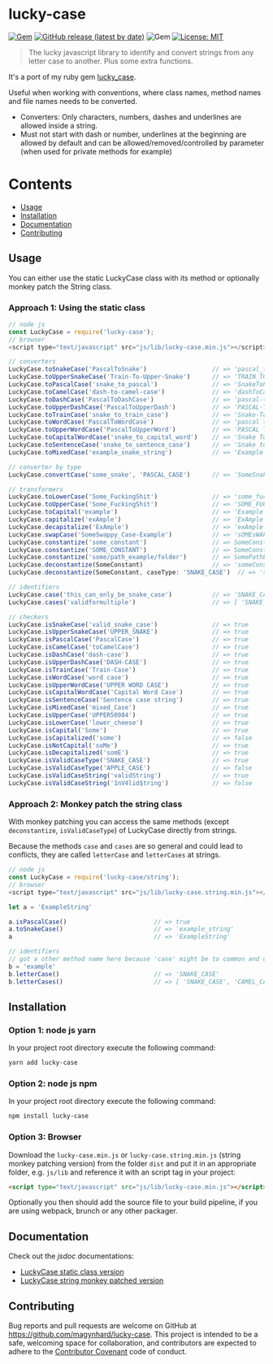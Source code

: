 # lucky-case
[![Gem](https://img.shields.io/npm/v/lucky-case?color=default&style=plastic&logo=npm)](https://www.npmjs.com/package/lucky-case)
[![GitHub release (latest by date)](https://img.shields.io/github/v/release/magynhard/lucky-case?color=default&label=browser&logo=javascript&style=plastic)](https://github.com/magynhard/lucky-case/releases)
![Gem](https://img.shields.io/npm/dt/lucky-case?color=blue&style=plastic)
[![License: MIT](https://img.shields.io/badge/License-MIT-gold.svg?style=plastic&logo=mit)](LICENSE)

> The lucky javascript library to identify and convert strings from any letter case to another. Plus some extra functions.

It's a port of my ruby gem [lucky_case](https://github.com/magynhard/lucky_case).

Useful when working with conventions, where class names, method names and file names needs to be converted.

* Converters: Only characters, numbers, dashes and underlines are allowed inside a string.
* Must not start with dash or number, underlines at the beginning are allowed by default and can be allowed/removed/controlled by parameter (when used for private methods for example)

# Contents

* [Usage](#usage)
* [Installation](#installation)
* [Documentation](#documentation)
* [Contributing](#contributing)

<a name="usage"></a>
## Usage

You can either use the static LuckyCase class with its method or optionally monkey patch the String class.

### Approach 1: Using the static class
```javascript
// node js
const LuckyCase = require('lucky-case');
// browser
<script type="text/javascript" src="js/lib/lucky-case.min.js"></script>

// converters
LuckyCase.toSnakeCase('PascalToSnake')                  // => 'pascal_to_snake'
LuckyCase.toUpperSnakeCase('Train-To-Upper-Snake')      // => 'TRAIN_TO_UPPER_SNAKE'
LuckyCase.toPascalCase('snake_to_pascal')               // => 'SnakeToPascal'
LuckyCase.toCamelCase('dash-to-camel-case')             // => 'dashToCamelCase'
LuckyCase.toDashCase('PascalToDashCase')                // => 'pascal-to-dash-case'
LuckyCase.toUpperDashCase('PascalToUpperDash')          // => 'PASCAL-TO-UPPER-DASH'
LuckyCase.toTrainCase('snake_to_train_case')            // => 'Snake-To-Train-Case'
LuckyCase.toWordCase('PascalToWordCase')                // => 'pascal to word case'
LuckyCase.toUpperWordCase('PascalToUpperWord')          // => 'PASCAL TO UPPER WORD'
LuckyCase.toCapitalWordCase('snake_to_capital_word')    // => 'Snake To Capital Word'
LuckyCase.toSentenceCase('snake_to_sentence_case')      // => 'Snake to sentence case'
LuckyCase.toMixedCase('example_snake_string')           // => 'Example-snake_STRING'

// converter by type
LuckyCase.convertCase('some_snake', 'PASCAL_CASE')      // => 'SomeSnake'

// transformers
LuckyCase.toLowerCase('Some_FuckingShit')               // => 'some_fuckingshit'
LuckyCase.toUpperCase('Some_FuckingShit')               // => 'SOME_FUCKINGSHIT'
LuckyCase.toCapital('example')                          // => 'Example'
LuckyCase.capitalize('exAmple')                         // => 'ExAmple'
LuckyCase.decapitalize('ExAmple')                       // => 'exAmple'
LuckyCase.swapCase('SomeSwappy_Case-Example')           // => 'sOMEsWAPPY-cASE_eXAMPLE'
LuckyCase.constantize('some_constant')                  // => SomeConstant
LuckyCase.constantize('SOME_CONSTANT')                  // => SomeConstant
LuckyCase.constantize('some/path_example/folder')       // => SomePathExampleFolder
LuckyCase.deconstantize(SomeConstant)                   // => 'someConstant' // default caseType: 'CAMEL_CASE'
LuckyCase.deconstantize(SomeConstant, caseType: 'SNAKE_CASE')  // => 'some_constant'

// identifiers
LuckyCase.case('this_can_only_be_snake_case')           // => 'SNAKE_CASE'
LuckyCase.cases('validformultiple')                     // => [ 'SNAKE_CASE', 'CAMEL_CASE', 'DASH_CASE', 'WORD_CASE' ]

// checkers
LuckyCase.isSnakeCase('valid_snake_case')               // => true
LuckyCase.isUpperSnakeCase('UPPER_SNAKE')               // => true
LuckyCase.isPascalCase('PascalCase')                    // => true
LuckyCase.isCamelCase('toCamelCase')                    // => true
LuckyCase.isDashCase('dash-case')                       // => true
LuckyCase.isUpperDashCase('DASH-CASE')                  // => true
LuckyCase.isTrainCase('Train-Case')                     // => true
LuckyCase.isWordCase('word case')                       // => true
LuckyCase.isUpperWordCase('UPPER WORD CASE')            // => true
LuckyCase.isCapitalWordCase('Capital Word Case')        // => true
LuckyCase.isSentenceCase('Sentence case string')        // => true
LuckyCase.isMixedCase('mixed_Case')                     // => true
LuckyCase.isUpperCase('UPPER50984')                     // => true
LuckyCase.isLowerCase('lower_cheese')                   // => true
LuckyCase.isCapital('Some')                             // => true
LuckyCase.isCapitalized('some')                         // => false
LuckyCase.isNotCapital('soMe')                          // => true
LuckyCase.isDecapitalized('somE')                       // => true
LuckyCase.isValidCaseType('SNAKE_CASE')                 // => true
LuckyCase.isValidCaseType('APPLE_CASE')                 // => false
LuckyCase.isValidCaseString('validString')              // => true
LuckyCase.isValidCaseString('1nV4lid$tring')            // => false
```

### Approach 2: Monkey patch the string class

With monkey patching you can access the same methods (except `deconstantize`, `isValidCaseType`) of LuckyCase directly from strings.

Because the methods `case` and `cases` are so general and could lead to conflicts, they are called `letterCase` and `letterCases` at strings.

```javascript
// node js
const LuckyCase = require('lucky-case/string');
// browser
<script type="text/javascript" src="js/lib/lucky-case.string.min.js"></script>

let a = 'ExampleString'

a.isPascalCase()                        // => true
a.toSnakeCase()                         // => 'example_string'
a                                       // => 'ExampleString'

// identifiers
// got a other method name here because 'case' might be to common and cause conflicts
b = 'example'
b.letterCase()                          // => 'SNAKE_CASE'
b.letterCases()                         // => [ 'SNAKE_CASE', 'CAMEL_CASE', 'DASH_CASE', 'WORD_CASE' ]
```





<a name="installation"></a>
## Installation

### Option 1: node js yarn

In your project root directory execute the following command:
```bash
yarn add lucky-case
```

### Option 2: node js npm

In your project root directory execute the following command:
```bash
npm install lucky-case
```

### Option 3: Browser

Download the `lucky-case.min.js` or `lucky-case.string.min.js` (string monkey patching version) from the folder `dist` and
put it in an appropriate folder, e.g. `js/lib`
and reference it with an script tag in your project:
```html
<script type="text/javascript" src="js/lib/lucky-case.min.js"></script>
```

Optionally you then should add the source file to your build pipeline, if you are using webpack, brunch or any other packager.

  
<a name="documentation"></a>    
## Documentation
Check out the *jsdoc* documentations:
* [LuckyCase static class version](doc/lucky-case.jsdoc.md)
* [LuckyCase string monkey patched version](doc/lucky-case-string.jsdoc.md)





<a name="contributing"></a>    
## Contributing

Bug reports and pull requests are welcome on GitHub at https://github.com/magynhard/lucky-case. This project is intended to be a safe, welcoming space for collaboration, and contributors are expected to adhere to the [Contributor Covenant](http://contributor-covenant.org) code of conduct.

